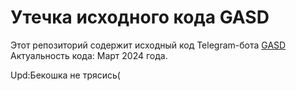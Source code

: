 # Утечка исходного кода GASD

Этот репозиторий содержит исходный код Telegram-бота [GASD](https://t.me/AntiscamDatabaseBot)
Актуальность кода: Март 2024 года.

Upd:Бекошка не трясись(